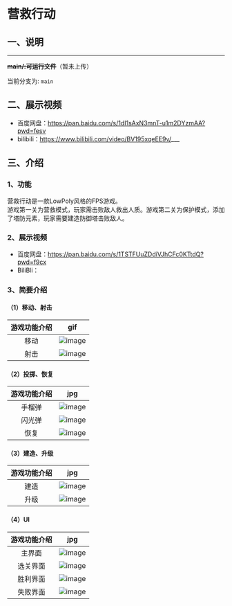 # 营救行动
## 一、说明
___

 **~~main/:可运行文件~~**（暂未上传）

当前分支为: `main`
## 二、展示视频
* 百度网盘：https://pan.baidu.com/s/1dI1sAxN3mnT-u1m2DYzmAA?pwd=fesv   <br>
* bilibili：https://www.bilibili.com/video/BV195xqeEE9v/___
 ## 三、介绍
### 1、功能
营救行动是一款LowPoly风格的FPS游戏。
<br>游戏第一关为营救模式，玩家需击败敌人救出人质。游戏第二关为保护模式，添加了塔防元素，玩家需要建造防御塔击败敌人。

### 2、展示视频
  * 百度网盘：https://pan.baidu.com/s/1TSTFUuZDdiVJhCFc0KTtdQ?pwd=f9cx
  * BiliBli：
### 3、简要介绍

#### （1）移动、射击

| 游戏功能介绍   | gif |
| :-------: | :---: | 
|   移动  | ![image](https://github.com/ColdPlayll/Gif/blob/main/ResqueOperation/move.gif?raw=true) |
|   射击  | ![image](https://github.com/ColdPlayll/Gif/blob/main/ResqueOperation/shoot.gif?raw=true) |

#### （2）投掷、恢复
| 游戏功能介绍   | jpg |
| :-------: | :---: | 
|   手榴弹  | ![image](https://github.com/ColdPlayll/Gif/blob/main/ResqueOperation/bomb.gif?raw=true) |
|   闪光弹  | ![image](https://github.com/ColdPlayll/Gif/blob/main/ResqueOperation/flash.gif?raw=true) |
|   恢复  | ![image](https://github.com/ColdPlayll/Gif/blob/main/ResqueOperation/restore.gif?raw=true) |
#### （3）建造、升级
| 游戏功能介绍   | jpg |
| :-------: | :---: | 
|   建造  | ![image](https://github.com/ColdPlayll/Gif/blob/main/ResqueOperation/build.jpg?raw=true) |
|   升级  | ![image](https://github.com/ColdPlayll/Gif/blob/main/ResqueOperation/leve.jpg?raw=true) |
#### （4）UI
| 游戏功能介绍   | jpg |
| :-------: | :---: | 
|   主界面  | ![image](https://github.com/ColdPlayll/Gif/blob/main/ResqueOperation/main.jpg?raw=true) |
|   选关界面  | ![image](https://github.com/ColdPlayll/Gif/blob/main/ResqueOperation/select.jpg?raw=true) |
|   胜利界面  | ![image](https://github.com/ColdPlayll/Gif/blob/main/ResqueOperation/victory.jpg?raw=true) |
|   失败界面  | ![image](https://github.com/ColdPlayll/Gif/blob/main/ResqueOperation/dead.jpg?raw=true) |



